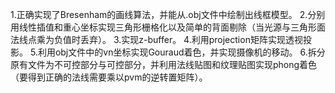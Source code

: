 1.正确实现了Bresenham的画线算法，并能从.obj文件中绘制出线框模型。
2.分别用线性插值和重心坐标实现三角形栅格化以及简单的背面剔除（当光源与三角形面法线点乘为负值时丢弃）。
3.实现z-buffer。
4.利用projection矩阵实现透视投影。
5.利用obj文件中的vn坐标实现Gouraud着色，并实现摄像机的移动。
6.拆分原有文件为不可控部分与可控部分，并利用法线贴图和纹理贴图实现phong着色（要得到正确的法线需要乘以pvm的逆转置矩阵）。